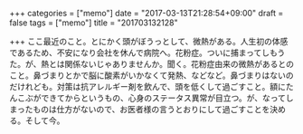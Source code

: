 +++
categories = ["memo"]
date = "2017-03-13T21:28:54+09:00"
draft = false
tags = ["memo"]
title = "201703132128"

+++
ここ最近のこと。とにかく頭がぼうっとして、微熱がある。人生初の体感であるため、不安になり会社を休んで病院へ。花粉症。ついに捕まってしもうた。が、熱とは関係ないじゃありませんか。聞く。花粉症由来の微熱があるとのこと。鼻づまりとかで脳に酸素がいかなくて発熱、などなど。鼻づまりはないのだけれども。対策は抗アレルギー剤を飲んで、頭を低くして過ごすこと。額にたんこぶができてからというもの、心身のステータス異常が目立つ。が、なってしまったものは仕方がないので、お医者様の言うとおりにして過ごすことを決める。そして今。